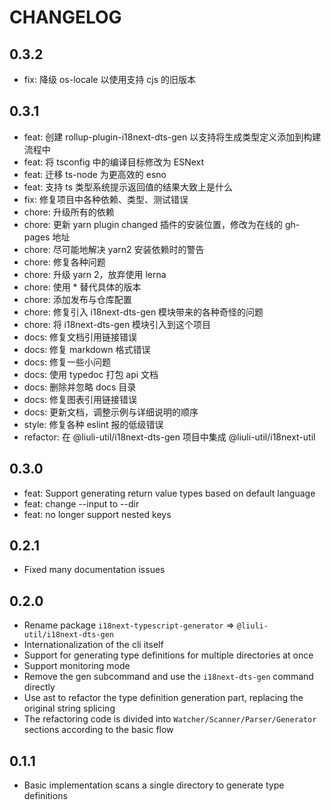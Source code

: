 # CHANGELOG

## 0.3.2

<!--hash:0b3c831f5800f97627da399e7dbb5542d3703bea-->

- fix: 降级 os-locale 以使用支持 cjs 的旧版本

## 0.3.1

<!--hash:74d0af318de9fcb189c91ffa9932ae9ee754f26d-->

- feat: 创建 rollup-plugin-i18next-dts-gen 以支持将生成类型定义添加到构建流程中
- feat: 将 tsconfig 中的编译目标修改为 ESNext
- feat: 迁移 ts-node 为更高效的 esno
- feat: 支持 ts 类型系统提示返回值的结果大致上是什么
- fix: 修复项目中各种依赖、类型、测试错误
- chore: 升级所有的依赖
- chore: 更新 yarn plugin changed 插件的安装位置，修改为在线的 gh-pages 地址
- chore: 尽可能地解决 yarn2 安装依赖时的警告
- chore: 修复各种问题
- chore: 升级 yarn 2，放弃使用 lerna
- chore: 使用 * 替代具体的版本
- chore: 添加发布与仓库配置
- chore: 修复引入 i18next-dts-gen 模块带来的各种奇怪的问题
- chore: 将 i18next-dts-gen 模块引入到这个项目
- docs: 修复文档引用链接错误
- docs: 修复 markdown 格式错误
- docs: 修复一些小问题
- docs: 使用 typedoc 打包 api 文档
- docs: 删除并忽略 docs 目录
- docs: 修复图表引用链接错误
- docs: 更新文档，调整示例与详细说明的顺序
- style: 修复各种 eslint 报的低级错误
- refactor: 在 @liuli-util/i18next-dts-gen 项目中集成 @liuli-util/i18next-util

## 0.3.0

- feat: Support generating return value types based on default language
- feat: change --input to --dir
- feat: no longer support nested keys

## 0.2.1

- Fixed many documentation issues

## 0.2.0

- Rename package `i18next-typescript-generator` => `@liuli-util/i18next-dts-gen`
- Internationalization of the cli itself
- Support for generating type definitions for multiple directories at once
- Support monitoring mode
- Remove the gen subcommand and use the `i18next-dts-gen` command directly
- Use ast to refactor the type definition generation part, replacing the original string splicing
- The refactoring code is divided into `Watcher/Scanner/Parser/Generator` sections according to the basic flow

## 0.1.1

- Basic implementation scans a single directory to generate type definitions